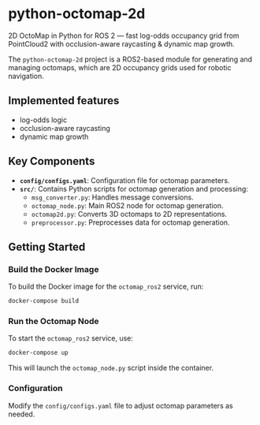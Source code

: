 # python-octomap-2d

2D OctoMap in Python for ROS 2 — fast log-odds occupancy grid from PointCloud2 with occlusion-aware raycasting &amp; dynamic map growth.

The `python-octomap-2d` project is a ROS2-based module for generating and managing octomaps, which are 2D occupancy grids used for robotic navigation. 

## Implemented features

- log-odds logic
- occlusion-aware raycasting
- dynamic map growth

## Key Components

- **`config/configs.yaml`**: Configuration file for octomap parameters.
- **`src/`**: Contains Python scripts for octomap generation and processing:
  - `msg_converter.py`: Handles message conversions.
  - `octomap_node.py`: Main ROS2 node for octomap generation.
  - `octomap2d.py`: Converts 3D octomaps to 2D representations.
  - `preprocessor.py`: Preprocesses data for octomap generation.


## Getting Started

### Build the Docker Image

To build the Docker image for the `octomap_ros2` service, run:

```bash
docker-compose build
```

### Run the Octomap Node

To start the `octomap_ros2` service, use:

```bash
docker-compose up
```

This will launch the `octomap_node.py` script inside the container.

### Configuration

Modify the `config/configs.yaml` file to adjust octomap parameters as needed.

